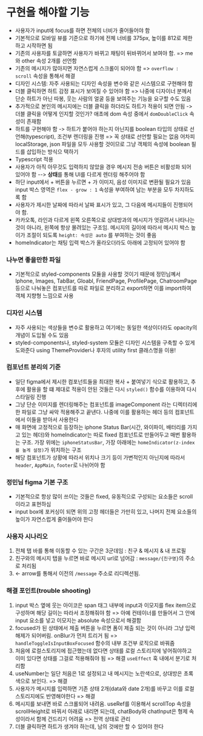 # 구현을 해야할 기능

- 사용자가 input에 focus를 하면 전체의 너비가 줄어들어야 함
- 기본적으로 모바일 뷰를 기준으로 하기에 전체 너비를 375px, 높이를 812로 제한하고 시작하면 됨
- 기존의 사용자를 토글하면 사용자가 바뀌고 채팅이 뒤바뀌어서 보여야 함. => me와 other 속성 2개를 선언함
- 기존의 메시지가 많아지면 자연스럽게 스크롤이 되어야 함 => `overflow : scroll` 속성을 통해서 해결
- 디자인 시스템: 자주 사용되는 디자인 속성을 변수와 같은 시스템으로 구현해야 함
- 더블 클릭하면 하트 감정 표시가 보여질 수 있어야 함 => 나중에 디자이너 분께서 단순 하트가 아닌 따봉, 웃는 사람의 얼굴 등을 보여주는 기능을 요구할 수도 있음
- 추가적으로 본인의 메시지에는 더블 클릭을 하더라도 하트가 적용이 되면 안됨 -> 더블 클릭을 어떻게 인지할 것인가? 애초에 dom 속성 중에서 `domDoubleClick` 속성이 존재함
- 하트를 구현해야 함 -> 하트가 붙어야 하는지 아닌지를 boolean 타입의 상태로 선언해(typescript), 조건부 렌더링을 진행 => 꼭 상태로 선언할 필요는 없음 어차피 localStorage, json 파일을 모두 사용할 것이므로 그냥 객체의 속성에 boolean 필드를 삽입하는 방식으 택하기
- Typescript 적용
- 사용자가 아직 아무것도 입력하지 않았을 경우 메시지 전송 버튼은 비활성화 되어 있어야 함 --> **상태**를 통해 UI를 다르게 렌더링 해주어야 함
- 하단 input에서 + 버튼을 누르면 + 가 이미지, 음성 이미지로 변환될 필요가 있음 input 박스 영역은 `flex - grow : 1` 속성을 부여하여 남는 부분을 모두 차지하도록 함
- 사용자가 제시한 날짜에 따라서 날짜 표시가 있고, 그 다음에 메시지들이 진행되어야 함.
- 카카오톡, 라인과 다르게 왼쪽 오른쪽으로 상대방과의 메시지가 엇갈려서 나타나는 것이 아니라, 왼쪽에 항상 몰려있는 구조임. 메시지의 길이에 따라서 메시지 박스 높이가 조절이 되도록 `height: 속성은 auto` 를 부여하는 것이 좋음
- homeIndicator는 채팅 입력 박스가 올라오더라도 아래에 고정되어 있어야 함

### 나누면 좋을만한 파일

- 기본적으로 styled-components 모듈을 사용할 것이기 때문에 정민님꼐서 Iphone, Images, TabBar, Gloabl, FriendPage, ProfilePage, ChatroomPage 등으로 나눠놓은 컴포넌트를 따로 파일로 분리하고 export하면 이를 import하여 객체 지향형 느낌으로 사용

### 디자인 시스템

- 자주 사용되는 색상들을 변수로 활용하고 여기에는 동일한 색상이더라도 opacity의 개념이 도입될 수도 있음
- styled-components나, styled-system 모듈은 디자인 시스템을 구축할 수 있게 도와준다 using ThemeProvider나 후자의 utility first 클래스명을 이용!

### 컴포넌트 분리의 기준

- 일단 figma에서 제시한 컴포넌트들을 최대한 복사 + 붙여넣기 식으로 활용하고, 추후에 활용을 할 떄 제대로 적용이 안된 것들은 다시 `styled()` 함수를 이용하여 다시 스타일링 진행
- 그냥 단순 이미지를 렌더링해주는 컴포넌트를 imageComponent 라는 디렉터리에 한 파일로 그냥 싸악 적용해주고 끝낸다. 나중에 이를 활용하는 헤더 등의 컴포넌트에서 이들을 받아서 사용한다
- 매 화면에 고정적으로 등장하는 iphone Status Bar(시간, 와이파이, 배터리를 가지고 있는 헤더)와 homeIndicator는 따로 fixed 컴포넌트로 만들어두고 매번 활용하는 구조. 가장 위에는 `iphoneStatusBar`, 가장 아래에는 `homeIndicator(z-index를 높게 설정)`가 위치하는 구조
- 해당 컴포넌트가 상황에 따라서 위치나 크기 등이 가변적인지 아닌지에 따라서 `header`, `AppMain`, `footer`로 나뉘어야 함

### 정민님 figma 기본 구조

- 기본적으로 항상 많이 쓰이는 것들은 fixed, 유동적으로 구성되는 요소들은 scroll이라고 표현하심
- input box에 포커싱이 되면 위의 고정 헤더들은 가만히 있고, 나머지 전체 요소들의 높이가 자연스럽게 줄어들어야 한다

### 사용자 시나리오

1. 전체 탭 바를 통해 이동할 수 있는 구간은 3군데임 : 친구 & 메시지 & 내 프로필
2. 친구와의 메시지 탭을 누르면 바로 메시지 url로 넘어감 : `message/{친구명}`의 주소로 처리됨
3. <- arrow를 통해서 이전의 `/message` 주소로 리디렉션됨.

### 해결 포인트(trouble shooting)

1. input 박스 옆에 웃는 아이코은 span 태그 내부에 input과 이모지를 flex item으로 구성하며 해당 길이는 따라서 조정해줘야 함 => 아예 컨테이너를 만들어서 그 안에 input 요소를 넣고 이모지는 absolute 속성으로서 해결함
2. focused가 된 상태에서 제출 버튼을 누르면 폼이 제출 되는 것이 아니라 그냥 입력해제가 되어버림. onBlur가 먼저 트리거 됨 => `handleToggleIsInputBoxFocused` 함수의 내부 조건부 로직으로 바꿔줌
3. 처음에 로컬스토리지에 접근했는데 없다면 상태를 로컬 스토리지에 넣어줘야하고 이미 있다면 상태를 그걸로 적용해줘야 됨 => 해결 `useEffect` 훅 내에서 분기로 처리함
4. useNumber는 일단 처음은 1로 설정되고 내 메시지는 노란색으로, 상대방은 초록색으로 보인다. => 해결
5. 사용자가 메시지를 입력하면 기존 상태 2개(data와 date 2개)를 바꾸고 이를 로컬 스토리지에도 반영해야한다 => 해결
6. 메시지를 보내면 바로 스크롤되어 내려옴. useRef를 이용해서 scrollTop 속성을 scrollHeight로 바꿔서 아래로 내리면 되는데, chatBody와 chatInput은 형제 속성이라서 함께 건드리기 어려움 => 전역 상태로 관리
7. 더블 클릭하면 하트가 생겨야 하는데, 남의 것에만 할 수 있어야 한다
